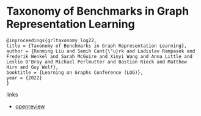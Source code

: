 # Taxonomy of Benchmarks in Graph Representation Learning

```
@inproceedings{grltaxonomy_log22,
title = {Taxonomy of Benchmarks in Graph Representation Learning},
author = {Renming Liu and Semih Cant{\"u}rk and Ladislav Rampasek and Frederik Wenkel and Sarah McGuire and Xinyi Wang and Anna Little and Leslie O'Bray and Michael Perlmutter and Bastian Rieck and Matthew Hirn and Guy Wolf},
booktitle = {Learning on Graphs Conference (LOG)},
year = {2022}
}
```

links
- [openreview](https://openreview.net/forum?id=EM-Z3QFj8n)
